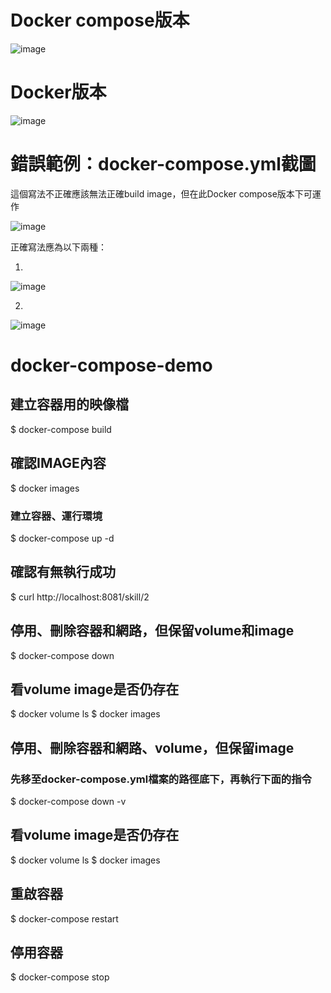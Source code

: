 # Docker compose版本
![image](https://user-images.githubusercontent.com/22904639/192710264-66bfca40-36e7-4ce6-950a-318bb184f269.png)
# Docker版本
![image](https://user-images.githubusercontent.com/22904639/192705389-bc90142d-df76-4f2f-8bd5-d0ea78eaa6f7.png)

# 錯誤範例：docker-compose.yml截圖
這個寫法不正確應該無法正確build image，但在此Docker compose版本下可運作

![image](https://user-images.githubusercontent.com/22904639/192707150-79224294-e17a-4800-b78d-5d5758be1b9c.png)

正確寫法應為以下兩種：

1.

![image](https://user-images.githubusercontent.com/22904639/192710168-ea3c90e0-f568-441c-abb0-4797b1bb5ab1.png)

2.

![image](https://user-images.githubusercontent.com/22904639/192709975-2b44e418-23e6-48ec-8068-bc0864488ef9.png)

# docker-compose-demo 

## 建立容器用的映像檔
$ docker-compose build

## 確認IMAGE內容
$ docker images

### 建立容器、運行環境
$ docker-compose up -d
## 確認有無執行成功
$ curl http://localhost:8081/skill/2
## 停用、刪除容器和網路，但保留volume和image
$ docker-compose down
## 看volume image是否仍存在
$ docker volume ls
$ docker images
## 停用、刪除容器和網路、volume，但保留image
### 先移至docker-compose.yml檔案的路徑底下，再執行下面的指令
$ docker-compose down -v
## 看volume image是否仍存在
$ docker volume ls
$ docker images

## 重啟容器
$ docker-compose restart

## 停用容器
$ docker-compose stop
